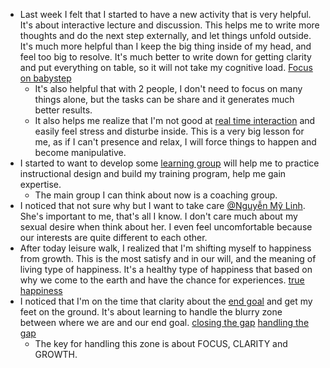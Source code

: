 - Last week I felt that I started to have a new activity that is very helpful. It's about interactive lecture and discussion. This helps me to write more thoughts and do the next step externally, and let things unfold outside. It's much more helpful than I keep the big thing inside of my head, and feel too big to resolve. It's much better to write down for getting clarity and put everything on table, so it will not take my cognitive load. [Focus on babystep](<Focus on babystep.md>)
    - It's also helpful that with 2 people, I don't need to focus on many things alone, but the tasks can be share and it generates much better results.
    - It also helps me realize that I'm not good at [real time interaction](<real time interaction.md>) and easily feel stress and disturbe inside. This is a very big lesson for me, as if I can't presence and relax, I will force things to happen and become manipulative.
- I started to want to develop some [learning group](<learning group.md>) will help me to practice instructional design and build my training program, help me gain expertise. 
    - The main group I can think about now is a coaching group.
- I noticed that not sure why but I want to take care [@Nguyễn Mỹ Linh](<@Nguyễn Mỹ Linh.md>). She's important to me, that's all I know. I don't care much about my sexual desire when think about her. I even feel uncomfortable because our interests are quite different to each other.
- After today leisure walk, I realized that I'm shifting myself to happiness from growth. This is the most satisfy and in our will, and the meaning of living type of happiness. It's a healthy type of happiness that based on why we come to the earth and have the chance for experiences. [true happiness](<true happiness.md>)
- I noticed that I'm on the time that clarity about the [end goal](<end goal.md>) and get my feet on the ground. It's about learning to handle the blurry zone between where we are and our end goal. [closing the gap](<closing the gap.md>) [handling the gap](<handling the gap.md>)
    - The key for handling this zone is about FOCUS, CLARITY and GROWTH.
